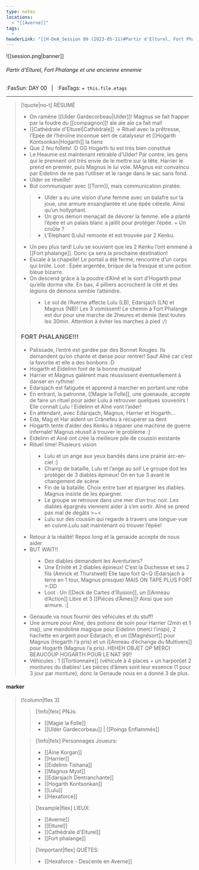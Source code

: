 ```yaml
---
type: notes
locations:
  - "[[Averne]]"
tags:
  - 
headerLink: "[[H-DeA_Session 09 (2023-05-11)#Partir d'Elturel, Fort Phalange et une ancienne ennemie|H-DeA_09_Partir d'Elturel, Fort Phalange et une ancienne ennemie]]"
---
```


![[session.png|banner]]
###### Partir d'Elturel, Fort Phalange et une ancienne ennemie
<span class="sub2">:FasSun: DAY 00 &nbsp; | &nbsp; :FasTags: `= this.file.etags`</span>
___

> [!quote|no-t] RÉSUMÉ
>- On ramène [[Ulder Gardecorbeau|Ulder]]! Magnus se fait frapper par la foudre du [[compagnon]]! aïe aïe aïe ça fait mal!
> - [[Cathédrale d'Elturel|Cathédrale]] -> Rituel avec la prêtresse, l’Epée de l’héroïne inconnue sert de catalyseur et [[Hogarth Kontsonkan|Hogarth]] la tiens
> - Que 2 feu follets! :D GG Hogarth tu est très bien constitué
> - Le Heaume est maintenant retirable d’Ulder! Par contre, les gens qui le prennent ont très envie de le mettre sur la tête. Harrier le prend en premier, puis Magnus le lui vole. MAgnus est convaincu par Eidelinn de ne pas l’utiliser et le range dans le sac sans fond.
> - Ulder se réveille!
> - But communiquer avec [[Torm]], mais communication piratée.
>
>> - Ulder a eu une vision d’une femme avec un balafre sur la joue, une armure ensanglantée et une épée céleste. Ainsi qu’un hollyphant.
>> - Un gros démon menaçait de dévorer la femme. elle a planté l’épée et un palais blanc a jaillit pour protéger l’épée. + Un croûte ?
>> - L’Elephant (Lulu) remonte et est trouvée par 2 Kenku.
>
> - Un peu plus tard! Lulu se souvient que les 2 Kenku l’ont emmené à [[Fort phalange]]. Donc ça sera la prochaine destination!
> - Escale à la chapelle!  Le portail a été fermé, rencontre d’un corps qui brûle. Loot : Epée argentée, brique de la fresque et une potion bleue bizarre.
> - On descend grâce à la poudre d’Aîné et le sort d’Hogarth pour qu’elle dorme vite. En bas, 4 pilliers accrochent la cité et des légions de démons semble l’attendre.
>> - Le sol de l’Averne affecte Lulu (LB), Edarsjach (LN) et Magnus (NB)! Les 3 vomissent! Le chemin à Fort Phalange est dur pour une marche de 2heures et demie (test toutes les 30min. Attention à éviter les marches à pied :/)
> 
> ### FORT PHALANGE!!!
> 
> - Palissade, l’entré est gardée par des Bonnet Rouges. Ils demandent qu’on chante et danse pour rentrer! Sauf Aîné car c’est la favorite et elle a des bonbons :D 
> - Hogarth et Eidelinn font de la bonne musique!
> - Harrier et Magnus galèrent mais réussissent éventuellement à danser en rythme!
> - Edarsjach est fatiguée et apprend à marcher en portant une robe
> - En entrant, la patronne, [[Magie la Folle]], une guenaude, accepte de faire un rituel pour aider Lulu à retrouver quelques souvenirs ! Elle connaît Lulu ! Eidelinn et Aîné vont l’aider!
> - En attendant, avec Edarsjach, Magnus, Harrier et Hogarth…
> - Eda, Mag et Har aident un Crânefeu à récupérer sa dent
> - Hogarth tente d’aider des Kenku à réparer une machine de guerre infernale! Magnus réussit à trouver le problème :]
> - Eidelinn et Ainé ont créé la meilleure pile de coussin existante
> - Rituel time! Plusieurs vision
>
>> - Lulu et un ange aux yeux bandés dans une prairie arc-en-ciel :]
>> - Champ de bataille, Lulu et l’ange au sol! Le groupe doit les protéger de 3 diables épineux! On en tue 3 avant le changement de scène
>> - Fin de la bataille. Choix entre tuer et épargner les diables. Magnus insiste de les épargner.
>> - Le groupe se retrouve dans une mer d’un truc noir. Les diables épargnés viennent aider à s’en sortir. Aîné se prend pas mal de dégâts >~<
>> - Lulu sur des coussin qui regarde à travers une longue-vue en cuivre.Lulu sait maintenant où trouver l’épée! 
>
> - Retour à la réalité! Repos long et la genaude accepte de nous aider
> - BUT WAIT!!
>> - Des diables demandent les Aventuriers?
>> - Une Erinité et 2 diables épineux! C’est la Duchesse et ses 2 fils (Amrick et Thurstwell) Elle tape fort Q~Q (Edarsjach à terre en 1 tour, Magnus presque) MAIS ON TAPE PLUS FORT >:DD
>> - Loot : Un [[Deck de Cartes d’Illusion]], un [[Anneau d’Action]] Libre et 3 [[Pièces d’Âmes]]! Ainsi que son armure. :]
> - Genaude va nous fournir des véhicules et du stuff!
> - Une armure pour Aîné, des potions de soin pour Harrier (2min et 1 maj), une mandoline magique pour Eidelinn (merci l’inspi), 2 hachette en argent pour Edarjach, et un [[Magnésort]] pour Magnus (Hogarth l’a pris) et un [[Anneau d’échange du Multivers]] pour Hogarth (Magnus l’a pris). HEHEH OBJET OP MERCI BEAUCOUP HOGARTH POUR LE NAT 99!!
> - Véhicules : 1 [[Tortionnaire]] (véhicule à 4 places + un harpon)et 2 montures du diables! Les pièces d’âmes sont leur essence (1 pour 3 jour par monture), donc la Genaude nous en a donné 3 de plus. 


#### marker
> [!column|flex 3]
>> [!info|felx] PNJs:
>> - [[Magie la Folle]]
>> - [[Ulder Gardecorbeau]] | [[Poings Enflammés]]
>
>> [!info|felx] Personnages Joueurs:
>> - [[Àine Korgan]]
>> - [[Harrier]]
>> - [[Eidelinn Tishana]]
>> - [[Magnus Myst]]
>> - [[Edarsjach Dentranchante]]
>> - [[Hogarth Kontsonkan]]
>> - [[Lulu]]
>> - [[Hexaforce]]
>
>> [!example|flex] LIEUX:
>> - [[Averne]]
>> - [[Elturel]]
>> - [[Cathédrale d'Elturel]]
>> - [[Fort phalange]]
>
>> [!important|flex] QUÊTES:
>> - [[Hexaforce - Descente en Averne]]
